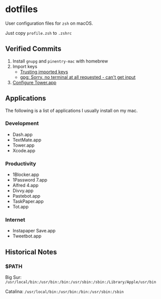 # dotfiles

User configuration files for `zsh` on macOS.

Just copy `profile.zsh` to `.zshrc`

## Verified Commits

1. Install `gnupg` and `pinentry-mac` with homebrew
2. Import keys
    - [Trusting imported keys](https://unix.stackexchange.com/a/407070)
    - [gpg: Sorry, no terminal at all requested - can't get input](https://stackoverflow.com/a/51174117)
3. [Configure Tower.app](https://www.git-tower.com/help/guides/integration/gpg/mac)

## Applications

The following is a list of applications I usually install on my mac.

### Development

- Dash.app
- TextMate.app
- Tower.app
- Xcode.app

### Productivity

- 1Blocker.app
- 1Password 7.app
- Alfred 4.app
- Divvy.app
- Pastebot.app
- TaskPaper.app
- Tot.app

### Internet

- Instapaper Save.app
- Tweetbot.app


## Historical Notes

### $PATH

Big Sur: `/usr/local/bin:/usr/bin:/bin:/usr/sbin:/sbin:/Library/Apple/usr/bin`

Catalina: `/usr/local/bin:/usr/bin:/bin:/usr/sbin:/sbin`
